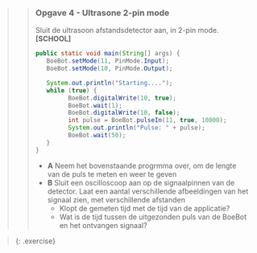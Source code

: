 >> ### Opgave 4 - Ultrasone 2-pin mode
>>
>> Sluit de ultrasoon afstandsdetector aan, in 2-pin mode. **[SCHOOL]**
>>
>> ```java
>> public static void main(String[] args) {
>>    BoeBot.setMode(11, PinMode.Input);
>>    BoeBot.setMode(10, PinMode.Output);
>>
>>    System.out.println("Starting....");
>>    while (true) {
>>			BoeBot.digitalWrite(10, true);
>>			BoeBot.wait(1);
>>          BoeBot.digitalWrite(10, false);
>>          int pulse = BoeBot.pulseIn(11, true, 10000);
>>          System.out.println("Pulse: " + pulse);
>>          BoeBot.wait(50);
>>    }
>>}
>> ``` 
>>
>> - **A** Neem het bovenstaande progrmma over, om de lengte van de puls te meten en weer te geven
>> - **B** Sluit een oscilloscoop aan op de signaalpinnen van de detector. Laat een aantal verschillende afbeeldingen van het signaal zien, met verschillende afstanden
>>		- Klopt de gemeten tijd met de tijd van de applicatie?
>>		- Wat is de tijd tussen de uitgezonden puls van de BoeBot en het ontvangen signaal?

>>
>{: .exercise}